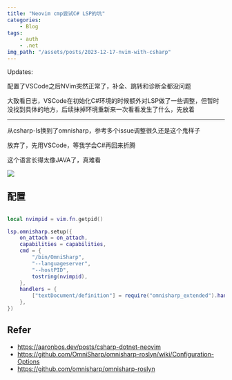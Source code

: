 ```yaml
---
title: "Neovim cmp尝试C# LSP的坑"
categories:
    - Blog
tags:
    - auth
    - .net
img_path: "/assets/posts/2023-12-17-nvim-with-csharp"
---
```


Updates: 

配置了VSCode之后NVim突然正常了，补全、跳转和诊断全都没问题

大致看日志，VSCode在初始化C#环境的时候额外对LSP做了一些调整，但暂时没找到具体的地方，后续抹掉环境重新来一次看看发生了什么，先放着


-----------------------------------------------------------------------------


从csharp-ls换到了omnisharp，参考多个issue调整很久还是这个鬼样子


放弃了，先用VSCode，等我学会C#再回来折腾

这个语言长得太像JAVA了，真难看

![](error.png)


## 配置

```lua

local nvimpid = vim.fn.getpid()

lsp.omnisharp.setup({
    on_attach = on_attach,
    capabilities = capabilities,
    cmd = {
        "/bin/OmniSharp",
        "--languageserver",
        "--hostPID",
        tostring(nvimpid),
    },
    handlers = {
        ["textDocument/definition"] = require("omnisharp_extended").handler,
    },
})
```

## Refer

- https://aaronbos.dev/posts/csharp-dotnet-neovim
- https://github.com/OmniSharp/omnisharp-roslyn/wiki/Configuration-Options
- https://github.com/omnisharp/omnisharp-roslyn

